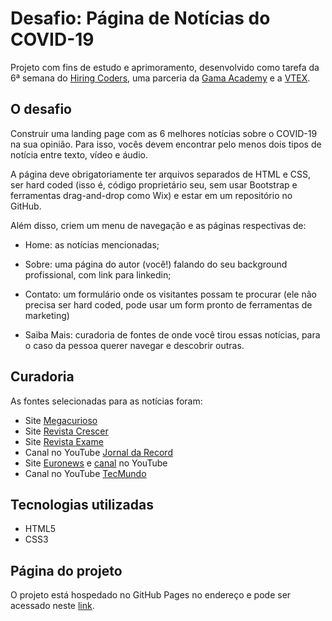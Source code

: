 # Desafio: Página de Notícias do COVID-19

Projeto com fins de estudo e aprimoramento, desenvolvido como tarefa da 6ª semana do [Hiring Coders](https://hiringcoders.gama.academy/), uma parceria da [Gama Academy](https://gama.academy/) e a [VTEX](https://vtexday.vtex.com/).

## O desafio

Construir uma landing page com as 6 melhores notícias sobre o COVID-19 na sua opinião. Para isso, vocês devem encontrar pelo menos dois tipos de notícia entre texto, vídeo e áudio.

A página deve obrigatoriamente ter arquivos separados de HTML e CSS, ser hard coded (isso é, código proprietário seu, sem usar Bootstrap e ferramentas drag-and-drop como Wix) e estar em um repositório no GitHub.

Além disso, criem um menu de navegação e as páginas respectivas de:

- Home: as notícias mencionadas;

- Sobre: uma página do autor (você!) falando do seu background profissional, com link para linkedin;

- Contato: um formulário onde os visitantes possam te procurar (ele não precisa ser hard coded, pode usar um form pronto de ferramentas de marketing)

- Saiba Mais: curadoria de fontes de onde você tirou essas notícias, para o caso da pessoa querer navegar e descobrir outras.

## Curadoria

As fontes selecionadas para as notícias foram:
- Site [Megacurioso](https://www.megacurioso.com.br/)
- Site [Revista Crescer](https://revistacrescer.globo.com/)
- Site [Revista Exame](https://exame.abril.com.br/)
- Canal no YouTube [Jornal da Record](https://www.youtube.com/channel/UCmpHPgeCBgvk_fDXZQKsnAA)
- Site [Euronews](https://pt.euronews.com/) e [canal](https://www.youtube.com/channel/UCUmEPYxmnyQDeRUcFkslmQw) no YouTube
- Canal no YouTube [TecMundo](https://www.youtube.com/playlist?list=PL7cCKVGMzqmYG4_yQVKsjsLVh_Gx0MyKv)

## Tecnologias utilizadas

- HTML5
- CSS3 

## Página do projeto

O projeto está hospedado no GitHub Pages no endereço e pode ser acessado neste [link](edenpaulocruz.github.io/covid-19/).
